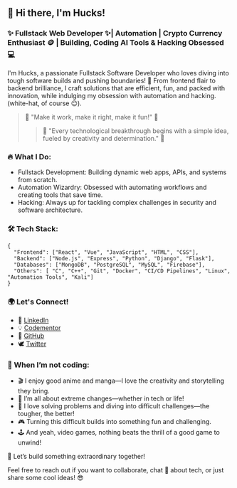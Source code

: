 ## 👋 Hi there, I'm Hucks!
### ✨ Fullstack Web Developer ✨| Automation | Crypto Currency Enthusiast 🪙 | Building, Coding AI Tools & Hacking Obsessed 💻
I'm Hucks, a passionate Fullstack Software Developer who loves diving into tough software builds and pushing boundaries! 🔭 From frontend flair to backend brilliance, I craft solutions that are efficient, fun, and packed with innovation, while indulging my obsession with automation and hacking.(white-hat, of course 😉).

> 🌟 "Make it work, make it right, make it fun!" 🌟
>> 🌟 "Every technological breakthrough begins with a simple idea, fueled by creativity and determination." 🌟
 ### 🔥 What I Do:
 * Fullstack Development: Building dynamic web apps, APIs, and systems from scratch.
 * Automation Wizardry: Obsessed with automating workflows and creating tools that save time.
 * Hacking: Always up for tackling complex challenges in security and software architecture.
### 🛠️ Tech Stack:
```
{
  "Frontend": ["React", "Vue", "JavaScript", "HTML", "CSS"],
  "Backend": ["Node.js", "Express", "Python", "Django", "Flask"],
  "Databases": ["MongoDB", "PostgreSQL", "MySQL", "Firebase"],
  "Others": [ "C", "C++", "Git", "Docker", "CI/CD Pipelines", "Linux", "Automation Tools", "Kali"]
}

```

### 🌍 Let's Connect!
* 💼 [LinkedIn](https://www.linkedin.com/in/arabprince/)
* 💡 [Codementor](https://www.codementor.io/@hucksapp)
* 🔧 [GitHub](https://github.com/HucksApp)
* 🕊 [Twitter](https://x.com/hucks_jake)

### 🌱 When I’m not coding:
* 🎬 I enjoy good anime and manga—I love the creativity and storytelling they bring.
* 🎢 I’m all about extreme changes—whether in tech or life!
* 🧠 I love solving problems and diving into difficult challenges—the tougher, the better!
* 🎮 Turning this difficult builds into something fun and challenging.
* 🕹️ And yeah, video games, nothing beats the thrill of a good game to unwind!

🚀 Let’s build something extraordinary together!

Feel free to reach out if you want to collaborate, chat 💬 about tech, or just share some cool ideas! 😎
